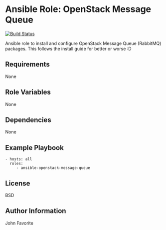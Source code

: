 # Ansible Role: OpenStack Message Queue

[![Build Status](https://travis-ci.org/OldCrowEW/ansible-openstack-message-queue.svg?branch=master)](https://travis-ci.org/OldCrowEW/ansible-openstack-message-queue)

Ansible role to install and configure OpenStack Message Queue (RabbitMQ) packages. This follows the install guide for
better or worse :D

## Requirements

None

## Role Variables

None

Dependencies
------------

None

## Example Playbook

    - hosts: all
      roles:
         - ansible-openstack-message-queue

## License


BSD

## Author Information

John Favorite